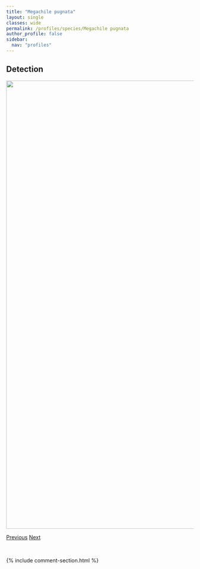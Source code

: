 ```yaml
---
title: "Megachile pugnata"
layout: single
classes: wide
permalink: /profiles/species/Megachile pugnata
author_profile: false
sidebar:
  nav: "profiles"
---
```


<h2>Detection</h2>

<a href="/ANBC/assets/figures/species/Megachile pugnata/range-map.png">
<img src="/ANBC/assets/figures/species/Megachile pugnata/range-map.png" height = "1200" width = "800">
</a>

<a href="/profiles/species/Megachile perihirta" class="pagination--pager" title="PreviousName">Previous</a> <a href="/profiles/species/Megachile relativa" class="pagination--pager" title="NextName">Next</a>

<p>&nbsp;</p>

{% include comment-section.html %}

